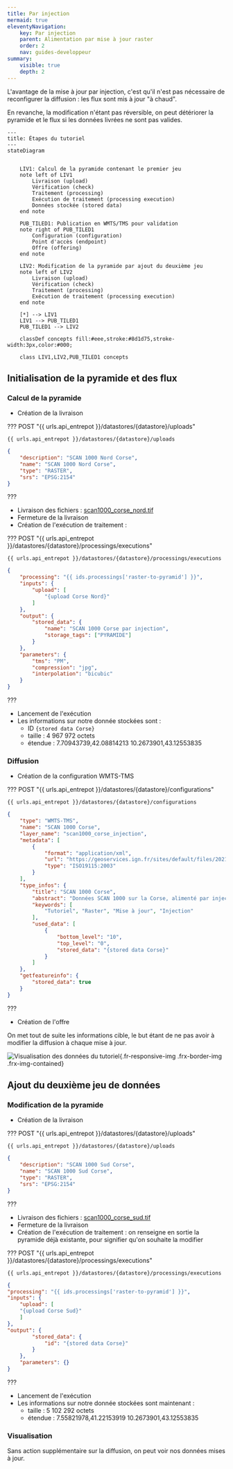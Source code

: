 ```yaml
---
title: Par injection
mermaid: true
eleventyNavigation:
    key: Par injection
    parent: Alimentation par mise à jour raster
    order: 2
    nav: guides-developpeur
summary:
    visible: true
    depth: 2
---
```


L'avantage de la mise à jour par injection, c'est qu'il n'est pas nécessaire de reconfigurer la diffusion : les flux sont mis à jour "à chaud".

En revanche, la modification n'étant pas réversible, on peut détériorer la pyramide et le flux si les données livrées ne sont pas valides.

```mermaid
---
title: Étapes du tutoriel
---
stateDiagram


    LIV1: Calcul de la pyramide contenant le premier jeu
    note left of LIV1
        Livraison (upload)
        Vérification (check)
        Traitement (processing)
        Exécution de traitement (processing execution)
        Données stockée (stored data)
    end note

    PUB_TILED1: Publication en WMTS/TMS pour validation
    note right of PUB_TILED1
        Configuration (configuration)
        Point d'accès (endpoint)
        Offre (offering)
    end note

    LIV2: Modification de la pyramide par ajout du deuxième jeu
    note left of LIV2
        Livraison (upload)
        Vérification (check)
        Traitement (processing)
        Exécution de traitement (processing execution)
    end note

    [*] --> LIV1
    LIV1 --> PUB_TILED1
    PUB_TILED1 --> LIV2

    classDef concepts fill:#eee,stroke:#8d1d75,stroke-width:3px,color:#000;

    class LIV1,LIV2,PUB_TILED1 concepts
```

## Initialisation de la pyramide et des flux

### Calcul de la pyramide

* Création de la livraison

??? POST "{{ urls.api_entrepot }}/datastores/{datastore}/uploads"

``` title="Contenu" 
{{ urls.api_entrepot }}/datastores/{datastore}/uploads
```

```json
{
    "description": "SCAN 1000 Nord Corse",
    "name": "SCAN 1000 Nord Corse",
    "type": "RASTER",
    "srs": "EPSG:2154"
}
```
???
<br>

* Livraison des fichiers : [scan1000_corse_nord.tif](/data/tutoriels/raster/alimentation-maj/scan1000_corse_nord.tif)
* Fermeture de la livraison
* Création de l'exécution de traitement :

??? POST "{{ urls.api_entrepot }}/datastores/{datastore}/processings/executions"

``` title="Contenu" 
{{ urls.api_entrepot }}/datastores/{datastore}/processings/executions
```

```json
{
    "processing": "{{ ids.processings['raster-to-pyramid'] }}",
    "inputs": {
        "upload": [
            "{upload Corse Nord}"
        ]
    },
    "output": {
        "stored_data": {
            "name": "SCAN 1000 Corse par injection",
            "storage_tags": ["PYRAMIDE"]
        }
    },
    "parameters": {
        "tms": "PM",
        "compression": "jpg",
        "interpolation": "bicubic"
    }
}
```
???
<br>

* Lancement de l'exécution
* Les informations sur notre donnée stockées sont :
    - ID `{stored data Corse}`
    - taille : 4 967 972 octets
    - étendue : 7.70943739,42.08814213 10.2673901,43.12553835

### Diffusion

* Création de la configuration WMTS-TMS

??? POST "{{ urls.api_entrepot }}/datastores/{datastore}/configurations"

``` title="Contenu" 
{{ urls.api_entrepot }}/datastores/{datastore}/configurations
```

```json
{
    "type": "WMTS-TMS",
    "name": "SCAN 1000 Corse",
    "layer_name": "scan1000_corse_injection",
    "metadata": [
        {
            "format": "application/xml",
            "url": "https://geoservices.ign.fr/sites/default/files/2021-07/IGNF_SCAN1000r_2-1.xml",
            "type": "ISO19115:2003"
        }
    ],
    "type_infos": {
        "title": "SCAN 1000 Corse",
        "abstract": "Données SCAN 1000 sur la Corse, alimenté par injection",
        "keywords": [
            "Tutoriel", "Raster", "Mise à jour", "Injection"
        ],
        "used_data": [
            {
                "bottom_level": "10",
                "top_level": "0",
                "stored_data": "{stored data Corse}"
            }
        ]
    },
    "getfeatureinfo": {
        "stored_data": true
    }
}
```
???
<br>

* Création de l'offre

On met tout de suite les informations cible, le but étant de ne pas avoir à modifier la diffusion à chaque mise à jour.

![Visualisation des données du tutoriel](/img/guides-developpeur/raster/alimentation-maj/wmts_rastermaj_nord.png){.fr-responsive-img .frx-border-img .frx-img-contained}


## Ajout du deuxième jeu de données

### Modification de la pyramide

* Création de la livraison

??? POST "{{ urls.api_entrepot }}/datastores/{datastore}/uploads"

``` title="Contenu" 
{{ urls.api_entrepot }}/datastores/{datastore}/uploads
```

```json
{
    "description": "SCAN 1000 Sud Corse",
    "name": "SCAN 1000 Sud Corse",
    "type": "RASTER",
    "srs": "EPSG:2154"
}
```
???
<br>

* Livraison des fichiers : [scan1000_corse_sud.tif](/data/tutoriels/raster/alimentation-maj/scan1000_corse_sud.tif)
* Fermeture de la livraison
* Création de l'exécution de traitement : on renseigne en sortie la pyramide déjà existante, pour signifier qu'on souhaite la modifier

??? POST "{{ urls.api_entrepot }}/datastores/{datastore}/processings/executions"

``` title="Contenu" 
{{ urls.api_entrepot }}/datastores/{datastore}/processings/executions
```

```json
{
"processing": "{{ ids.processings['raster-to-pyramid'] }}",
"inputs": {
    "upload": [
    "{upload Corse Sud}"
    ]
},
"output": {
        "stored_data": {
            "id": "{stored data Corse}"
        }
    },
    "parameters": {}
}
```
???
<br>

* Lancement de l'exécution
* Les informations sur notre donnée stockées sont maintenant :
    - taille : 5 102 292 octets
    - étendue : 7.55821978,41.22153919 10.2673901,43.12553835

### Visualisation

Sans action supplémentaire sur la diffusion, on peut voir nos données mises à jour.
